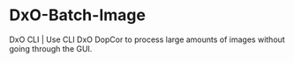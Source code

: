 # DxO-Batch-Image
DxO CLI | Use CLI DxO DopCor to process large amounts of images without going through the GUI.
